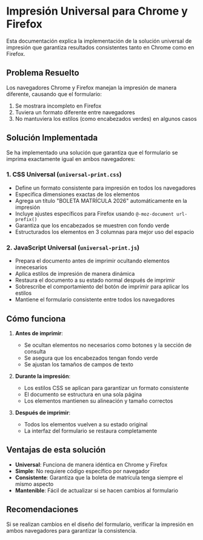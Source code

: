 # Impresión Universal para Chrome y Firefox

Esta documentación explica la implementación de la solución universal de impresión que garantiza resultados consistentes tanto en Chrome como en Firefox.

## Problema Resuelto

Los navegadores Chrome y Firefox manejan la impresión de manera diferente, causando que el formulario:
1. Se mostrara incompleto en Firefox
2. Tuviera un formato diferente entre navegadores
3. No mantuviera los estilos (como encabezados verdes) en algunos casos

## Solución Implementada

Se ha implementado una solución que garantiza que el formulario se imprima exactamente igual en ambos navegadores:

### 1. CSS Universal (`universal-print.css`)

- Define un formato consistente para impresión en todos los navegadores
- Especifica dimensiones exactas de los elementos
- Agrega un título "BOLETA MATRÍCULA 2026" automáticamente en la impresión
- Incluye ajustes específicos para Firefox usando `@-moz-document url-prefix()`
- Garantiza que los encabezados se muestren con fondo verde
- Estructurados los elementos en 3 columnas para mejor uso del espacio

### 2. JavaScript Universal (`universal-print.js`)

- Prepara el documento antes de imprimir ocultando elementos innecesarios
- Aplica estilos de impresión de manera dinámica
- Restaura el documento a su estado normal después de imprimir
- Sobrescribe el comportamiento del botón de imprimir para aplicar los estilos
- Mantiene el formulario consistente entre todos los navegadores

## Cómo funciona

1. **Antes de imprimir**:
   - Se ocultan elementos no necesarios como botones y la sección de consulta
   - Se asegura que los encabezados tengan fondo verde
   - Se ajustan los tamaños de campos de texto

2. **Durante la impresión**:
   - Los estilos CSS se aplican para garantizar un formato consistente
   - El documento se estructura en una sola página
   - Los elementos mantienen su alineación y tamaño correctos

3. **Después de imprimir**:
   - Todos los elementos vuelven a su estado original
   - La interfaz del formulario se restaura completamente

## Ventajas de esta solución

- **Universal**: Funciona de manera idéntica en Chrome y Firefox
- **Simple**: No requiere código específico por navegador
- **Consistente**: Garantiza que la boleta de matrícula tenga siempre el mismo aspecto
- **Mantenible**: Fácil de actualizar si se hacen cambios al formulario

## Recomendaciones

Si se realizan cambios en el diseño del formulario, verificar la impresión en ambos navegadores para garantizar la consistencia.

